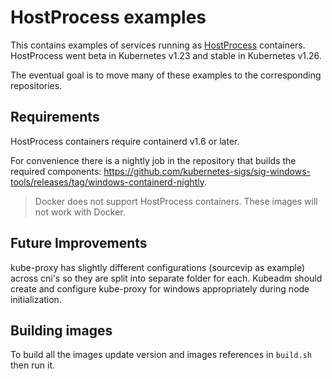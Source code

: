 # HostProcess examples

This contains examples of services running as [HostProcess](https://kubernetes.io/docs/tasks/configure-pod-container/create-hostprocess-pod/) 
containers.  HostProcess went beta in Kubernetes v1.23 and stable in Kubernetes v1.26.

The eventual goal is to move many of these examples to the corresponding repositories.

## Requirements

HostProcess containers require containerd v1.6 or later.

For convenience there is a nightly job in the repository that builds the required components: https://github.com/kubernetes-sigs/sig-windows-tools/releases/tag/windows-containerd-nightly.

> Docker does not support HostProcess containers. These images will not work with Docker.

## Future Improvements

kube-proxy has slightly different configurations (sourcevip as example) across cni's so they are split into separate folder for each. Kubeadm should create and configure kube-proxy for windows appropriately during node initialization.

## Building images

To build all the images update version and images references in `build.sh` then run it.
